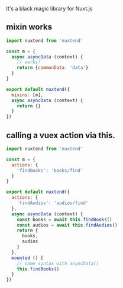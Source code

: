 It's a black magic library for Nuxt.js

## mixin works

```js
import nuxtend from 'nuxtend'

const m = {
  async asyncData (context) {
    // works!
    return {commonData: 'data'}
  }
}

export default nuxtend({
  mixins: [m],
  async asyncData (context) {
    return {}
  }
})
```

## calling a vuex action via this.

```js
import nuxtend from 'nuxtend'

const m = {
  actions: {
    'findBooks': 'books/find'
  }
}

export default nuxtend({
  actions: {
    'findAudios': 'audios/find'
  },
  async asyncData (context) {
    const books = await this.findBooks()
    const audios = await this.findAudios()
    return {
      books,
      audios
    }
  },
  mounted () {
    // same syntax with asyncData()
    this.findBooks()
  }
})
```

